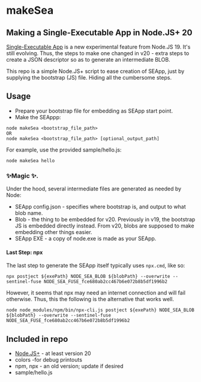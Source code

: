 # makeSea
## Making a Single-Executable App in Node.JS+ 20

[Single-Executable App](https://nodejs.org/api/all.html#all_single-executable-applications_single-executable-applications) is a new experimental feature from Node.JS 19. It's still evolving. Thus, the steps to make one changed in v20 - extra steps to create a JSON descriptor so as to generate an intermediate BLOB. 

This repo is a simple Node.JS+ script to ease creation of SEApp, just by supplying the bootstrap (JS) file. Hiding all the cumbersome steps.

## Usage

- Prepare your bootstrap file for embedding as SEApp start point.
- Make the SEAppp:
```
node makeSea <bootstrap_file_path>
OR
node makeSea <bootstrap_file_path> [optional_output_path]
```
For example, use the provided sample/hello.js:
```
node makeSea hello
```

### ✨Magic ✨.
Under the hood, several intermediate files are generated as needed by Node:
* SEApp config.json - specifies where bootstrap is, and output to what blob name.
* Blob - the thing to be embedded for v20. Previously in v19, the bootstrap JS is embedded directly instead. From v20, blobs are supposed to make embedding other things easier.
* SEApp EXE - a copy of node.exe is made as your SEApp.

#### Last Step: npx

The last step to generate the SEApp itself typically uses `npx.cmd`, like so:
```
npx postject ${exePath} NODE_SEA_BLOB ${blobPath} --overwrite --sentinel-fuse NODE_SEA_FUSE_fce680ab2cc467b6e072b8b5df1996b2
```
However, it seems that npx may need an internet connection and will fail otherwise.
Thus, this the following is the alternative that works well.
```
node node_modules/npm/bin/npx-cli.js postject ${exePath} NODE_SEA_BLOB ${blobPath} --overwrite --sentinel-fuse NODE_SEA_FUSE_fce680ab2cc467b6e072b8b5df1996b2
```


## Included in repo
* [Node.JS+](https://github.com/sdneon/node) - at least version 20
* colors -for debug printouts
* npm, npx - an old version; update if desired
* sample/hello.js